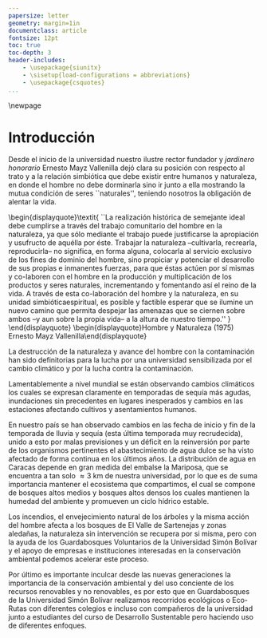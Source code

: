 ```yaml
---
papersize: letter
geometry: margin=1in
documentclass: article
fontsize: 12pt
toc: true
toc-depth: 3
header-includes:
    - \usepackage{siunitx}
    - \sisetup{load-configurations = abbreviations}
    - \usepackage{csquotes}
...
```


\newpage

# Introducción

<!-- \approx 3 \km -->

Desde el inicio de la universidad nuestro ilustre rector fundador y *jardinero honorario* 
Ernesto Mayz Vallenilla dejó clara su posición con respecto al trato y a la relación
simbiótica que debe existir entre humanos y naturaleza, en donde el hombre no
debe dorminarla sino ir junto a ella mostrando la mutua condición de seres
``naturales'', teniendo nosotros la obligación de alentar la vida.

\begin{displayquote}\textit{
    ``La realización histórica de semejante ideal debe cumplirse a través del trabajo
    comunitario del hombre en la naturaleza, ya que sólo mediante el trabajo puede justificarse
    la apropiación y usufructo de aquélla por éste. Trabajar la naturaleza –cultivarla, recrearla,
    reproducirla– no significa, en forma alguna, colocarla al servicio exclusivo de los fines de
    dominio del hombre, sino propiciar y potenciar el desarrollo de sus propias e inmanentes
    fuerzas, para que éstas actúen por sí mismas y co-laboren con el hombre en la producción y
    multiplicación de los productos y seres naturales, incrementando y fomentando así el reino
    de la vida.
    A través de esta co-laboración del hombre y la naturaleza, en su unidad simbióticaespiritual,
    es posible y factible esperar que se ilumine un nuevo camino que permita
    despejar las amenazas que se ciernen sobre ambos –y aun sobre la propia vida– a la altura
    de nuestro tiempo.''
}
\end{displayquote}
\begin{displayquote}Hombre y Naturaleza (1975) Ernesto Mayz Vallenilla\end{displayquote}

La destrucción de la naturaleza y avance del hombre con la contaminación han sido
definitorias para la lucha por una universidad sensibilizada por el cambio
climático y por la lucha contra la contaminación.

Lamentablemente a nivel mundial se están observando cambios climáticos los cuales se expresan
claramente en temporadas de sequía más agudas, inundaciones sin precedentes
en lugares inesperados y cambios en las estaciones afectando cultivos y asentamientos 
humanos.

En nuestro país se han observado cambios en las fecha de 
inicio y fin de la temporada de lluvia y sequía (esta última temporada 
muy recrudecida), unido a esto por malas previsiones y un déficit en la reinversión 
por parte de los organismos pertinentes el abastecimiento de agua dulce
se ha visto afectado de forma continua en los últimos años. La distribución
de agua en Caracas depende en gran medida del embalse la Mariposa, que se encuentra
a tan solo $\approx\SI{3}{\km}$ de nuestra universidad, por lo que es de suma importancia
mantener el ecosistema que compartimos, el cual se compone de bosques altos medios
y bosques altos densos los cuales mantienen la humedad del ambiente y 
promueven un ciclo hídrico estable.

Los incendios, el envejecimiento natural de los árboles y la misma acción del hombre
afecta a los bosques de El Valle de Sartenejas y zonas aledañas, la naturaleza 
sin intervención se recupera por si misma, pero con la ayuda de los Guardabosques
Voluntarios de la Universidad Simón Bolívar y el apoyo de empresas e instituciones
interesadas en la conservación ambiental podemos acelerar este proceso.

Por último es importante inculcar desde las nuevas generaciones la importancia
de la conservación ambiental y del uso conciente de los recursos renovables y
no renovables, es por esto que en Guardabosques de la Universidad Simón Bolívar
realizamos recorridos ecológicos o Eco-Rutas con diferentes colegios e incluso
con compañeros de la universidad junto a estudiantes del curso de Desarrollo
Sustentable pero haciendo uso de diferentes enfoques.
